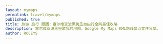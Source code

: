 ```yaml
---
layout: mymaps
permalink: travel/mymaps
published: true
title: 旅游 旅行 跟团：塞尔维亚波黑免签自由行全网最佳攻略 
description: 塞尔维亚波黑谷歌我的地图，Google My Maps KML路线景点文件分享。
author: ROCEYS
---
```

